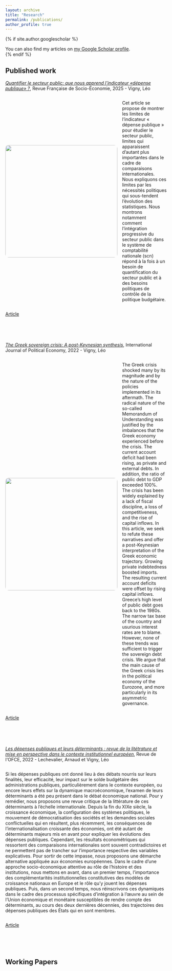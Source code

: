 ```yaml
---
layout: archive
title: "Research"
permalink: /publications/
author_profile: true
---
```


{% if site.author.googlescholar %}
  <div class="wordwrap">You can also find my articles on <a href="{{site.author.googlescholar}}">my Google Scholar profile</a>.</div>
{% endif %}

## Published work

[*Quantifier le secteur public: que nous apprend l’indicateur «dépense publique» ?*](https://shs.cairn.info/revue-revue-francaise-de-socio-economie-2025-1-page-189?lang=fr&tab=resume), Revue Française de Socio-Économie, 2025 - Vigny, Léo

<div style="display: flex; align-items: center;">
  <img src="https://leo-vigny.github.io/images/graph_indic.png" style="width: 350px; border-radius: 10px; margin-right: 15px;">
  <div>
    <p>Cet article se propose de montrer les limites de l’indicateur « dépense publique » pour étudier le secteur public, limites qui apparaissent d’autant plus importantes dans le cadre de comparaisons internationales. Nous expliquons ces limites par les nécessités politiques qui sous-tendent l’évolution des statistiques. Nous montrons notamment comment l’intégration progressive du secteur public dans le système de comptabilité nationale (scn) répond à la fois à un besoin de quantification du secteur public et à des besoins politiques de contrôle de la politique budgétaire.</p>
  </div>
</div>

[Article](http://leo-vigny.github.io/files/research/vigny-2025-indicateur.pdf) 

<br><br><br>

[*The Greek sovereign crisis: A post-Keynesian synthesis*](https://www.tandfonline.com/doi/abs/10.1080/08911916.2022.2086727), International Journal of Political Economy, 2022 - Vigny, Léo

<div style="display: flex; align-items: center;">
  <img src="https://leo-vigny.github.io/images/pic_greece.png" style="width: 350px; border-radius: 10px; margin-right: 15px;">
  <div>
    <p>The Greek crisis shocked many by its magnitude and by the nature of the policies implemented in its aftermath. The radical nature of the so-called Memorandum of Understanding was justified by the imbalances that the Greek economy experienced before the crisis. The current account deficit had been rising, as private and external debts. In addition, the ratio of public debt to GDP exceeded 100%. The crisis has been widely explained by a lack of fiscal discipline, a loss of competitiveness, and the rise of capital inflows. In this article, we seek to refute these narratives and offer a post-Keynesian interpretation of the Greek economic trajectory. Growing private indebtedness boosted imports. The resulting current account deficits were offset by rising capital inflows. Greece’s high level of public debt goes back to the 1980s. The narrow tax base of the country and usurious interest rates are to blame. However, none of these trends was sufficient to trigger the sovereign debt crisis. We argue that the main cause of the Greek crisis lies in the political economy of the Eurozone, and more particularly in its asymmetric governance.</p>
  </div>
</div>

[Article](http://leo-vigny.github.io/files/research/vigny-2025-greece.pdf)

<br><br><br>


[*Les dépenses publiques et leurs déterminants : revue de la litétrature et mise en perspective dans le contexte institutionnel européen*](https://shs.cairn.info/revue-de-l-ofce-2022-4-page-49?lang=fr), Revue de l'OFCE, 2022 - Lechevalier, Arnaud et Vigny, Léo

<div style="display: flex; align-items: center;">
  <div>
    <p>Si les dépenses publiques ont donné lieu à des débats nourris sur leurs finalités, leur efficacité, leur impact sur le solde budgétaire des administrations publiques, particulièrement dans le contexte européen, ou encore leurs effets sur la dynamique macroéconomique, l’examen de leurs déterminants a été peu présent dans le débat économique national. Pour y remédier, nous proposons une revue critique de la littérature de ces déterminants à l’échelle internationale. Depuis la fin du XIXe siècle, la croissance économique, la configuration des systèmes politiques, le mouvement de démocratisation des sociétés et les demandes sociales conflictuelles qui en résultent, plus récemment, les conséquences de l’internationalisation croissante des économies, ont été autant de déterminants majeurs mis en avant pour expliquer les évolutions des dépenses publiques. Cependant, les résultats économétriques qui ressortent des comparaisons internationales sont souvent contradictoires et ne permettent pas de trancher sur l’importance respective des variables explicatives. Pour sortir de cette impasse, nous proposons une démarche alternative appliquée aux économies européennes. Dans le cadre d’une approche socio-économique attentive au rôle de l’histoire et des institutions, nous mettons en avant, dans un premier temps, l’importance des complémentarités institutionnelles constitutives des modèles de croissance nationaux en Europe et le rôle qu’y jouent les dépenses publiques. Puis, dans un second temps, nous réinscrivons ces dynamiques dans le cadre des processus spécifiques d’intégration à l’œuvre au sein de l’Union économique et monétaire susceptibles de rendre compte des déterminants, au cours des deux dernières décennies, des trajectoires des dépenses publiques des États qui en sont membres.</p>
  </div>
</div>

[Article](http://leo-vigny.github.io/files/research/vigny-2022-determinant.pdf)

<br><br><br>


## Working Papers